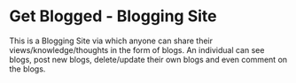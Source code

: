 # Get Blogged - Blogging Site

This is a Blogging Site via which anyone can share their views/knowledge/thoughts in the form of blogs. An individual can see blogs, post new blogs, delete/update their own blogs and even comment on the blogs.